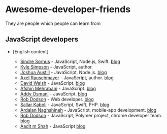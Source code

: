 # Awesome-developer-friends
They are people which people can learn from

## JavaScript developers

- [English content]
 
  - [Sindre Sorhus](https://github.com/sindresorhus)  - JavaScript, Node.js, Swift. [blog](https://sindresorhus.com/) 
  - [Kyle Simpson](https://github.com/getify)  - JavaScript, author.  
  - [Joshua Austill](https://github.com/jlaustill)  - JavaScript, Node.js. [blog](https://jlaustill.github.io)
  - [Axel Rauschmayer](https://github.com/rauschma)  - JavaScript, author. [blog](http://dr-axel.de/)
  - [David Walsh](https://github.com/darkwing)  - JavaScript. [blog](https://davidwalsh.name/) 
  - [Afshin Mehrabani](https://github.com/afshinm)  - JavaScript. [blog](http://afshinm.name/) 
  - [Addy Osmani](https://github.com/addyosmani)  - JavaScript. [blog](https://addyosmani.com/) 
  - [Rob Dodson](https://github.com/robdodson)  - Web developer. [blog](https://robdodson.me/) 
  - [Sallar Kaboli](https://github.com/sallar) - JavaScript, Swift, PHP. [blog](https://sallar.me/)
  - [Ardalan Naghshineh](https://github.com/ardalann) - JavaScript, mobile-app development. [blog](http://ardalan.me)
  - [Rob Dodson](https://github.com/robdodson) - JavaScript, Polymer project, chrome developer team. [blog](https://robdodson.me/)
  - [Aadit m Shah]() - JavaScript [blog](http://aaditmshah.github.io)



